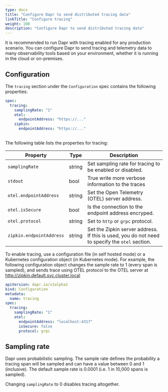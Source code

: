 ```yaml
---
type: docs
title: "Configure Dapr to send distributed tracing data"
linkTitle: "Configure tracing"
weight: 100
description: "Configure Dapr to send distributed tracing data"
---
```


It is recommended to run Dapr with tracing enabled for any production
scenario.  You can configure Dapr to send tracing and telemetry data
to many observability tools based on your environment, whether it is running in
the cloud or on-premises.

## Configuration

The `tracing` section under the `Configuration` spec contains the following properties:

```yml
spec:
  tracing:
    samplingRate: "1"
    otel: 
      endpointAddress: "https://..."
    zipkin:
      endpointAddress: "https://..."
    
```

The following table lists the properties for tracing:

| Property     | Type   | Description |
|--------------|--------|-------------|
| `samplingRate` | string | Set sampling rate for tracing to be enabled or disabled.
| `stdout` | bool | True write more verbose information to the traces
| `otel.endpointAddress` | string | Set the Open Telemetry (OTEL) server address.
| `otel.isSecure` | bool | Is the connection to the endpoint address encryped.
| `otel.protocol` | string | Set to `http` or `grpc` protocol.
| `zipkin.endpointAddress` | string | Set the Zipkin server address. If this is used, you do not need to specify the `otel` section.

To enable tracing, use a configuration file (in self hosted mode) or a Kubernetes configuration object (in Kubernetes mode). For example, the following configuration object changes the sample rate to 1 (every span is sampled), and sends trace using OTEL protocol to the OTEL server at http://zipkin.default.svc.cluster.local

```yaml
apiVersion: dapr.io/v1alpha1
kind: Configuration
metadata:
  name: tracing
spec:
  tracing:
    samplingRate: "1"
    otel:
      endpointAddress: "localhost:4317"
      isSecure: false
      protocol: grpc 
```

## Sampling rate

Dapr uses probabilistic sampling. The sample rate defines the probability a tracing span will be sampled and can have a value between 0 and 1 (inclusive). The default sample rate is 0.0001 (i.e. 1 in 10,000 spans is sampled).

Changing `samplingRate` to 0 disables tracing altogether.
